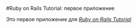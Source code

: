 #Ruby on Rails Tutorial: первое приложение

Это первое приложение для 
[*Ruby on Rails Tutorial*](http://railstutorial.org/)
